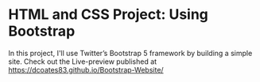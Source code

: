 #  HTML and CSS Project: Using Bootstrap


In this project, I'll use Twitter’s Bootstrap 5 framework by building a simple site.
Check out the Live-preview published at https://dcoates83.github.io/Bootstrap-Website/

